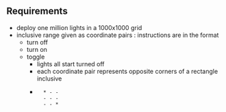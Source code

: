## Requirements
- deploy one million lights in a 1000x1000 grid
- inclusive range given as coordinate pairs : instructions are in the format 
  - turn off
  - turn on
  - toggle
    - lights all start turned off
    - each coordinate pair represents opposite corners of a rectangle inclusive
    - 
      ```bazaar
        * - -
        - - -
        - - *
      ```